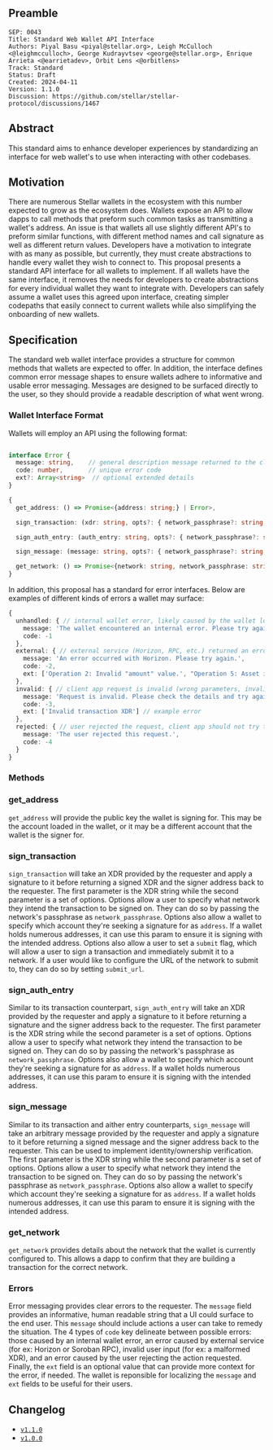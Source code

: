 ## Preamble

```
SEP: 0043
Title: Standard Web Wallet API Interface
Authors: Piyal Basu <piyal@stellar.org>, Leigh McCulloch <@leighmcculloch>, George Kudrayvtsev <george@stellar.org>, Enrique Arrieta <@earrietadev>, Orbit Lens <@orbitlens>
Track: Standard
Status: Draft
Created: 2024-04-11
Version: 1.1.0
Discussion: https://github.com/stellar/stellar-protocol/discussions/1467
```

## Abstract

This standard aims to enhance developer experiences by standardizing an interface for web wallet's to use
when interacting with other codebases.

## Motivation

There are numerous Stellar wallets in the ecosystem with this number expected to grow as the ecosystem does.
Wallets expose an API to allow dapps to call methods that preform such common tasks as transmitting a wallet's address. An issue is that wallets all use slightly different API's to preform similar functions, with different method names and call signature as well as different return values. Developers have a motivation to integrate with as many as possible, but currently, they must create abstractions to handle every wallet they wish to connect to. This proposal presents a standard API interface for all wallets to implement. If all wallets have the same interface, it removes the needs for developers to create abstractions for every individual wallet they want to integrate with. Developers can safely assume a wallet uses this agreed upon interface, creating simpler codepaths that easily connect to current wallets while also simplifying the onboarding of new wallets.

## Specification

The standard web wallet interface provides a structure for common methods that wallets are expected to offer. In addition, the interface defines common error message shapes to ensure wallets adhere to informative and usable error messaging. Messages are designed to be surfaced directly to the user, so they should provide a readable description of what went wrong.

### Wallet Interface Format

Wallets will employ an API using the following format:

```typescript

interface Error {
  message: string,    // general description message returned to the client app
  code: number,       // unique error code
  ext?: Array<string>  // optional extended details
}

{
  get_address: () => Promise<{address: string;} | Error>,

  sign_transaction: (xdr: string, opts?: { network_passphrase?: string, address?: string; submit?: boolean; submit_url?: string; }) => Promise<{signed_tx_xdr: string; signer_address: string;} | Error>,

  sign_auth_entry: (auth_entry: string, opts?: { network_passphrase?: string, address?: string }) => Promise<{signed_auth_entry: string; signer_address: string;} | Error>,

  sign_message: (message: string, opts?: { network_passphrase?: string, address?: string }) => Promise<{signed_message: string; signer_address: string;} | Error>,

  get_network: () => Promise<{network: string, network_passphrase: string}>
}
```

In addition, this proposal has a standard for error interfaces. Below are examples of different kinds of errors a wallet may surface:

```typescript
{
  unhandled: { // internal wallet error, likely caused by the wallet logic itself
    message: 'The wallet encountered an internal error. Please try again or contact the wallet if the problem persists.',
    code: -1
  },
  external: { // external service (Horizon, RPC, etc.) returned an error 
    message: 'An error occurred with Horizon. Please try again.',
    code: -2,
    ext: ['Operation 2: Invalid "amount" value.', "Operation 5: Asset issuer is required."] // malformed tx error example
  },
  invalid: { // client app request is invalid (wrong parameters, invalid transaction XDR, etc.)
    message: 'Request is invalid. Please check the details and try again.',
    code: -3,
    ext: ['Invalid transaction XDR'] // example error
  },
  rejected: { // user rejected the request, client app should not try to retry the request
    message: 'The user rejected this request.',
    code: -4
  }
}

```

### Methods

### get_address

`get_address` will provide the public key the wallet is signing for. This may be the account loaded in the wallet, or it may be a different account that the wallet is the signer for.

### sign_transaction

`sign_transaction` will take an XDR provided by the requester and apply a signature to it before returning a signed XDR and the signer address back to the requester. The first parameter is the XDR string while the second parameter is a set of options. Options allow a user to specify what network they intend the transaction to be signed on. They can do so by passing the network's passphrase as `network_passphrase`. Options also allow a wallet to specify which account they're seeking a signature for as `address`. If a wallet holds numerous addresses, it can use this param to ensure it is signing with the intended address. Options also allow a user to set a `submit` flag, which will allow a user to sign a transaction and immediately submit it to a network. If a user would like to configure the URL of the network to submit to, they can do so by setting `submit_url`.

### sign_auth_entry

Similar to its transaction counterpart, `sign_auth_entry` will take an XDR provided by the requester and apply a signature to it before returning a signature and the signer address back to the requester. The first parameter is the XDR string while the second parameter is a set of options. Options allow a user to specify what network they intend the transaction to be signed on. They can do so by passing the network's passphrase as `network_passphrase`. Options also allow a wallet to specify which account they're seeking a signature for as `address`. If a wallet holds numerous addresses, it can use this param to ensure it is signing with the intended address.

### sign_message

Similar to its transaction and aither entry counterparts, `sign_message` will take an arbitrary message provided by the requester and apply a signature to it before returning a signed message and the signer address back to the requester. This can be used to implement identity/ownership verification. The first parameter is the XDR string while the second parameter is a set of options. Options allow a user to specify what network they intend the transaction to be signed on. They can do so by passing the network's passphrase as `network_passphrase`. Options also allow a wallet to specify which account they're seeking a signature for as `address`. If a wallet holds numerous addresses, it can use this param to ensure it is signing with the intended address.

### get_network

`get_network` provides details about the network that the wallet is currently configured to. This allows a dapp to confirm that they are building a transaction for the correct network.

### Errors

Error messaging provides clear errors to the requester. The `message` field provides an informative, human readable string that a UI could surface to the end user. This `message` should include actions a user can take to remedy the situation. The 4 types of `code` key delineate between possible errors: those caused by an internal wallet error, an error caused by external service (for ex: Horizon or Soroban RPC), invalid user input (for ex: a malformed XDR), and an error caused by the user rejecting the action requested. Finally, the `ext` field is an optional value that can provide more context for the error, if needed. The wallet is reponsible for localizing the `message` and `ext` fields to be useful for their users.


## Changelog
- [`v1.1.0`](https://github.com/stellar/stellar-protocol/pull/1478/commits/790ee6730296eeae0b619a82abfb43a2db3202eb)
- [`v1.0.0`](https://github.com/stellar/stellar-protocol/blob/fe1abbd181fb8a69213a7d711d19f4b31fd9b853/ecosystem/sep-0043.md)

